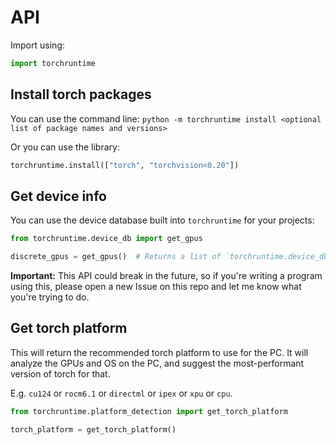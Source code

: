 # API
Import using:
```py
import torchruntime
```

## Install torch packages
You can use the command line:
`python -m torchruntime install <optional list of package names and versions>`

Or you can use the library:
```py
torchruntime.install(["torch", "torchvision<0.20"])
```

## Get device info
You can use the device database built into `torchruntime` for your projects:
```py
from torchruntime.device_db import get_gpus

discrete_gpus = get_gpus()  # Returns a list of `torchruntime.device_db.GPU` instances containing the fields: vendor_id, vendor_name, device_id, device_name, is_discrete
```

**Important:** This API could break in the future, so if you're writing a program using this, please open a new Issue on this repo and let me know what you're trying to do.

## Get torch platform
This will return the recommended torch platform to use for the PC. It will analyze the GPUs and OS on the PC, and suggest the most-performant version of torch for that.

E.g. `cu124` or `rocm6.1` or `directml` or `ipex` or `xpu` or `cpu`.

```py
from torchruntime.platform_detection import get_torch_platform

torch_platform = get_torch_platform()
```
